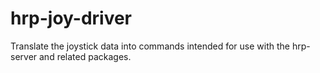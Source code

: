 # hrp-joy-driver
Translate the joystick data into commands intended for use with the hrp-server and related packages.

